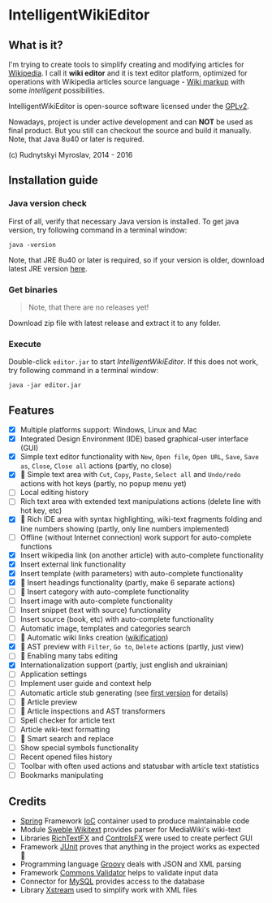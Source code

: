 # IntelligentWikiEditor
## What is it?
I'm trying to create tools to simplify creating and modifying articles for [Wikipedia](http://en.wikipedia.org).
I call it **wiki editor** and it is text editor platform, optimized for operations with Wikipedia articles source
language - [Wiki markup](http://en.wikipedia.org/wiki/Help:Wiki_markup) with some _intelligent_ possibilities.

IntelligentWikiEditor is open-source software licensed under the
[GPLv2](http://www.gnu.org/licenses/old-licenses/gpl-2.0.en.html).

Nowadays, project is under active development and can **NOT** be used as final product. But you still can checkout
the source and build it manually. Note, that Java 8u40 or later is required.

(c) Rudnytskyi Myroslav, 2014 - 2016

## Installation guide
### Java version check
First of all, verify that necessary Java version is installed. To get java version, try following command in a
terminal window:
```
java -version
```
Note, that JRE 8u40 or later is required, so if your version is older, download latest JRE version
[here](http://www.oracle.com/technetwork/java/javase/downloads/jre8-downloads-2133155.html).

### Get binaries
> Note, that there are no releases yet!

Download zip file with latest release and extract it to any folder.

### Execute
Double-click `editor.jar` to start _IntelligentWikiEditor_. If this does not work, try following command in a
terminal window:
```
java -jar editor.jar
```

## Features
* [x] Multiple platforms support: Windows, Linux and Mac
* [x] Integrated Design Environment (IDE) based graphical-user interface (GUI)
* [x] Simple text editor functionality with `New`, `Open file`, `Open URL`, `Save`, `Save as`, `Close`, `Close all`
actions (partly, no close)
* [x] :gem: Simple text area with `Cut`, `Copy`, `Paste`, `Select all` and `Undo/redo` actions with hot keys (partly,
no popup menu yet)
* [ ] Local editing history
* [ ] Rich text area with extended text manipulations actions (delete line with hot key, etc)
* [x] :gem: Rich IDE area with syntax highlighting, wiki-text fragments folding and line numbers showing (partly, only line
numbers implemented)
* [ ] Offline (without Internet connection) work support for auto-complete functions
* [x] Insert wikipedia link (on another article) with auto-complete functionality
* [x] Insert external link functionality
* [x] Insert template (with parameters) with auto-complete functionality
* [x] :gem: Insert headings functionality (partly, make 6 separate actions)
* [ ] :gem: Insert category with auto-complete functionality
* [ ] Insert image with auto-complete functionality
* [ ] Insert snippet (text with source) functionality
* [ ] Insert source (book, etc) with auto-complete functionality
* [ ] Automatic image, templates and categories search
* [ ] :gem: Automatic wiki links creation ([wikification](https://en.wikipedia.org/wiki/Wikification))
* [x] :gem: AST preview with `Filter`, `Go to`, `Delete` actions (partly, just view)
* [ ] :gem: Enabling many tabs editing
* [x] Internationalization support (partly, just english and ukrainian)
* [ ] Application settings
* [ ] Implement user guide and context help
* [ ] Automatic article stub generating (see [first version](https://github.com/mrudnytskyi/WikiBot) for details)
* [ ] :gem: Article preview
* [ ] :gem: Article inspections and AST transformers
* [ ] Spell checker for article text
* [ ] Article wiki-text formatting
* [ ] :gem: Smart search and replace
* [ ] Show special symbols functionality
* [ ] Recent opened files history
* [ ] Toolbar with often used actions and statusbar with article text statistics
* [ ] Bookmarks manipulating

## Credits
* [Spring](https://spring.io) Framework [IoC](https://en.wikipedia.org/wiki/Inversion_of_control) container
used to produce maintainable code
* Module [Sweble Wikitext](https://github.com/sweble/sweble-wikitext) provides parser for MediaWiki's wiki-text
* Libraries [RichTextFX](https://github.com/TomasMikula/RichTextFX) and
[ControlsFX](http://fxexperience.com/controlsfx/) were used to create perfect GUI
* Framework [JUnit](http://junit.org) proves that anything in the project works as expected :bug:
* Programming language [Groovy](http://www.groovy-lang.org) deals with JSON and XML parsing
* Framework [Commons Validator](https://commons.apache.org/proper/commons-validator/) helps to validate input data
* Connector for [MySQL](https://www.mysql.com) provides access to the database
* Library [Xstream](http://x-stream.github.io) used to simplify work with XML files